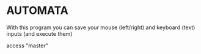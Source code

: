 # AUTOMATA
With this program you can save your mouse (left/right) and keyboard (text) inputs (and execute them)

access "master"

